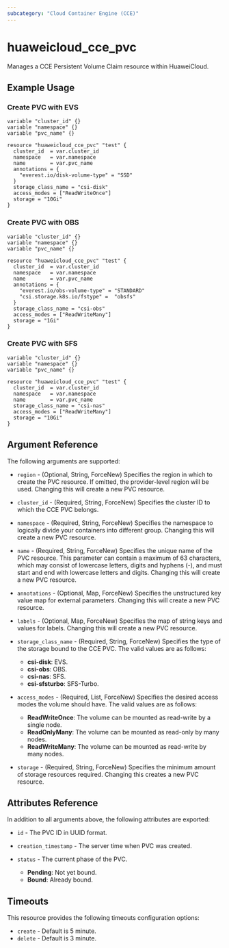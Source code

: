 ```yaml
---
subcategory: "Cloud Container Engine (CCE)"
---
```


# huaweicloud_cce_pvc

Manages a CCE Persistent Volume Claim resource within HuaweiCloud.

## Example Usage

### Create PVC with EVS

```hcl
variable "cluster_id" {}
variable "namespace" {}
variable "pvc_name" {}

resource "huaweicloud_cce_pvc" "test" {
  cluster_id  = var.cluster_id
  namespace   = var.namespace
  name        = var.pvc_name
  annotations = {
    "everest.io/disk-volume-type" = "SSD"
  }
  storage_class_name = "csi-disk"
  access_modes = ["ReadWriteOnce"]
  storage = "10Gi"
}
```

### Create PVC with OBS

```hcl
variable "cluster_id" {}
variable "namespace" {}
variable "pvc_name" {}

resource "huaweicloud_cce_pvc" "test" {
  cluster_id  = var.cluster_id
  namespace   = var.namespace
  name        = var.pvc_name
  annotations = {
    "everest.io/obs-volume-type" = "STANDARD"
    "csi.storage.k8s.io/fstype" =  "obsfs"
  }
  storage_class_name = "csi-obs"
  access_modes = ["ReadWriteMany"]
  storage = "1Gi"
}
```

### Create PVC with SFS

```hcl
variable "cluster_id" {}
variable "namespace" {}
variable "pvc_name" {}

resource "huaweicloud_cce_pvc" "test" {
  cluster_id  = var.cluster_id
  namespace   = var.namespace
  name        = var.pvc_name
  storage_class_name = "csi-nas"
  access_modes = ["ReadWriteMany"]
  storage = "10Gi"
}
```

## Argument Reference

The following arguments are supported:

* `region` - (Optional, String, ForceNew) Specifies the region in which to create the PVC resource.
  If omitted, the provider-level region will be used. Changing this will create a new PVC resource.

* `cluster_id` - (Required, String, ForceNew) Specifies the cluster ID to which the CCE PVC belongs.

* `namespace` - (Required, String, ForceNew) Specifies the namespace to logically divide your containers into different
  group. Changing this will create a new PVC resource.

* `name` - (Required, String, ForceNew) Specifies the unique name of the PVC resource. This parameter can contain a
  maximum of 63 characters, which may consist of lowercase letters, digits and hyphens (-), and must start and end with
  lowercase letters and digits. Changing this will create a new PVC resource.

* `annotations` - (Optional, Map, ForceNew) Specifies the unstructured key value map for external parameters.
  Changing this will create a new PVC resource.

* `labels` - (Optional, Map, ForceNew) Specifies the map of string keys and values for labels.
  Changing this will create a new PVC resource.

* `storage_class_name` - (Required, String, ForceNew) Specifies the type of the storage bound to the CCE PVC.
  The valid values are as follows:
  + **csi-disk**: EVS.
  + **csi-obs**: OBS.
  + **csi-nas**: SFS.
  + **csi-sfsturbo**: SFS-Turbo.

* `access_modes` - (Required, List, ForceNew) Specifies the desired access modes the volume should have.
  The valid values are as follows:
  + **ReadWriteOnce**: The volume can be mounted as read-write by a single node.
  + **ReadOnlyMany**: The volume can be mounted as read-only by many nodes.
  + **ReadWriteMany**: The volume can be mounted as read-write by many nodes.

* `storage` - (Required, String, ForceNew) Specifies the minimum amount of storage resources required.
  Changing this creates a new PVC resource.

## Attributes Reference

In addition to all arguments above, the following attributes are exported:

* `id` - The PVC ID in UUID format.

* `creation_timestamp` - The server time when PVC was created.

* `status` - The current phase of the PVC.
  + **Pending**: Not yet bound.
  + **Bound**: Already bound.

## Timeouts

This resource provides the following timeouts configuration options:

* `create` - Default is 5 minute.
* `delete` - Default is 3 minute.
